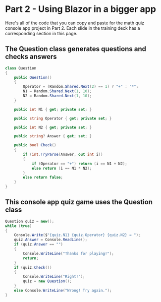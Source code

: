 # Part 2 - Using Blazor in a bigger app

Here's all of the code that you can copy and paste for the math quiz console app project in Part 2. Each slide in the training deck has a corresponding section in this page. 

## The Question class generates questions and checks answers

```c#
class Question
{
    public Question()
    {
        Operator = (Random.Shared.Next(2) == 1) ? "+" : "*";
        N1 = Random.Shared.Next(1, 10);
        N2 = Random.Shared.Next(1, 10);
    }

    public int N1 { get; private set; }

    public string Operator { get; private set; }

    public int N2 { get; private set; }

    public string? Answer { get; set; }

    public bool Check()
    {
        if (int.TryParse(Answer, out int i))
        {
            if (Operator == "+") return (i == N1 + N2);
            else return (i == N1 * N2);
        }
        else return false;
    }
}
```

## This console app quiz game uses the Question class

```c#
Question quiz = new();
while (true)
{
    Console.Write($"{quiz.N1} {quiz.Operator} {quiz.N2} = ");
    quiz.Answer = Console.ReadLine();
    if (quiz.Answer == "")
    {
        Console.WriteLine("Thanks for playing!");
        return;
    }
    if (quiz.Check())
    {
        Console.WriteLine("Right!");
        quiz = new Question();
    }
    else Console.WriteLine("Wrong! Try again.");
}
```

## 

